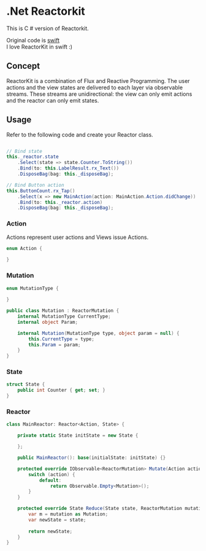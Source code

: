# .Net Reactorkit 

This is C # version of Reactorkit. 

Original code is [swift](https://github.com/ReactorKit/ReactorKit)  
I love ReactorKit in swift :)

## Concept
ReactorKit is a combination of Flux and Reactive Programming. 
The user actions and the view states are delivered to each layer via observable streams.
These streams are unidirectional: the view can only emit actions and the reactor can only emit states.

## Usage

Refer to the following code and create your Reactor class.

```c#

// Bind state
this._reactor.state
    .Select(state => state.Counter.ToString())
    .Bind(to: this.LabelResult.rx_Text())
    .DisposeBag(bag: this._disposeBag);

// Bind Button action
this.ButtonCount.rx_Tap()
    .Select(x => new MainAction(action: MainAction.Action.didChange))
    .Bind(to: this._reactor.action)
    .DisposeBag(bag: this._disposeBag);

```


### Action
Actions represent user actions and Views issue Actions.

```c#
enum Action {
    
}
```

### Mutation

```c#
enum MutationType {
    
}

public class Mutation : ReactorMutation {
    internal MutationType CurrentType;
    internal object Param;

    internal Mutation(MutationType type, object param = null) {
        this.CurrentType = type;
        this.Param = param;
    }
}
```

### State

```c#
struct State {
    public int Counter { get; set; }
}
```

### Reactor

```c#
class MainReactor: Reactor<Action, State> {

    private static State initState = new State {

    };

    public MainReactor(): base(initialState: initState) {}

    protected override IObservable<ReactorMutation> Mutate(Action action) {
        switch (action) {
            default:
                return Observable.Empty<Mutation>();
        }
    }

    protected override State Reduce(State state, ReactorMutation mutation) {
        var m = mutation as Mutation;
        var newState = state;
    
        return newState;
    }
}


```
